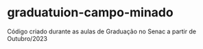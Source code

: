 # graduatuion-campo-minado

Código criado durante as aulas de Graduação no Senac a partir de Outubro/2023
